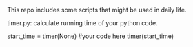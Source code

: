 This repo includes some scripts that might be used in daily life.


timer.py:
calculate running time of your python code.
<p>
  start_time = timer(None)
  #your code here
  timer(start_time)
</p>
